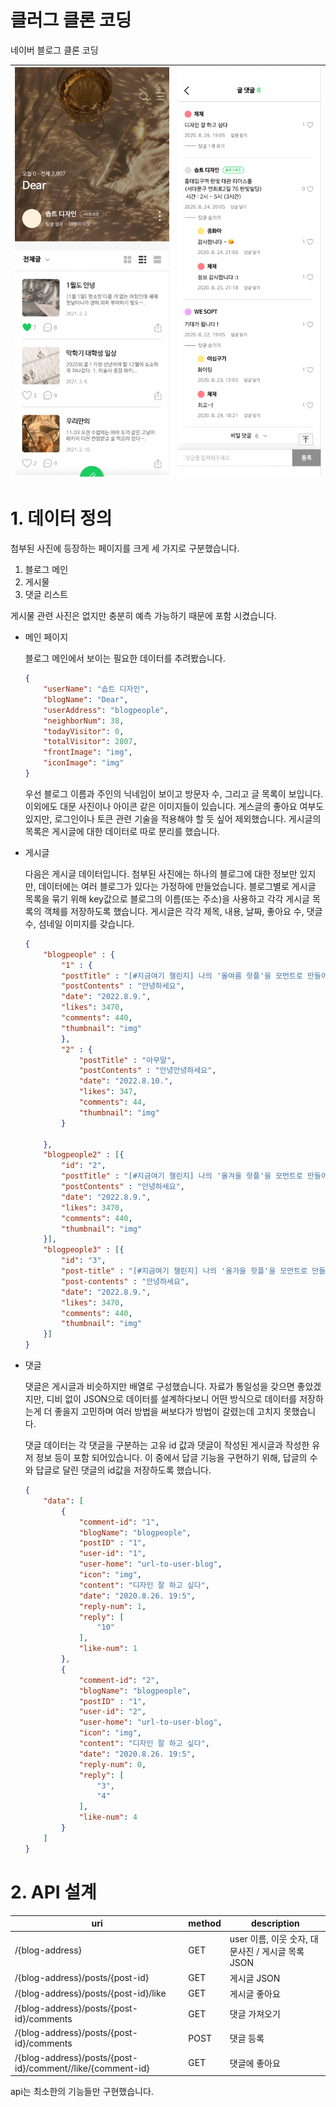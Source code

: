# 클러그 클론 코딩

네이버 블로그 클론 코딩

![image.jpg1](%E1%84%8F%E1%85%B3%E1%86%AF%E1%84%85%E1%85%A5%E1%84%80%E1%85%B3%20%E1%84%8F%E1%85%B3%E1%86%AF%E1%84%85%E1%85%A9%E1%86%AB%20%E1%84%8F%E1%85%A9%E1%84%83%E1%85%B5%E1%86%BC%209cbdfe1414d7444095141b43cdae28a2/Untitled.png) |![image.jpg2](%E1%84%8F%E1%85%B3%E1%86%AF%E1%84%85%E1%85%A5%E1%84%80%E1%85%B3%20%E1%84%8F%E1%85%B3%E1%86%AF%E1%84%85%E1%85%A9%E1%86%AB%20%E1%84%8F%E1%85%A9%E1%84%83%E1%85%B5%E1%86%BC%209cbdfe1414d7444095141b43cdae28a2/Untitled%201.png)
--- | --- | 

# 1. 데이터 정의

첨부된 사진에 등장하는 페이지를 크게 세 가지로 구분했습니다.

1. 블로그 메인
2. 게시물
3. 댓글 리스트

게시물 관련 사진은 없지만 충분히 예측 가능하기 때문에 포함 시켰습니다. 

- 메인 페이지
    
    블로그 메인에서 보이는 필요한 데이터를 추려봤습니다.
    
    ```json
    {
    	"userName": "솝트 디자인",
    	"blogName": "Dear",
    	"userAddress": "blogpeople",
    	"neighborNum": 38,
    	"todayVisitor": 0,
    	"totalVisitor": 2807,
    	"frontImage": "img",
    	"iconImage": "img"
    }
    ```
    
    우선 블로그 이름과 주인의 닉네임이 보이고 방문자 수, 그리고 글 목록이 보입니다. 이외에도 대문 사진이나 아이콘 같은 이미지들이 있습니다. 게스글의 좋아요 여부도 있지만, 로그인이나 토큰 관련 기술을 적용해야 할 듯 싶어 제외했습니다. 게시글의 목록은 게시글에 대한 데이터로 따로 분리를 했습니다.
    
- 게시글
    
    다음은 게시글 데이터입니다. 첨부된 사진에는 하나의 블로그에 대한 정보만 있지만, 데이터에는 여러 블로그가 있다는 가정하에 만들었습니다. 블로그별로 게시글 목록을 묶기 위해 key값으로 블로그의 이름(또는 주소)을 사용하고 각각 게시글 목록의 객체를 저장하도록 했습니다. 게시글은 각각 제목, 내용, 날짜, 좋아요 수, 댓글 수, 섬네일 이미지를 갖습니다. 
    
    ```json
    {
    	"blogpeople" : {
    		"1" : {
    		"postTitle" : "[#지금여기 챌린지] 나의 '올여름 핫플'을 모먼트로 만들어주세요!",
    		"postContents" : "안녕하세요",
    		"date": "2022.8.9.",
    		"likes": 3470,
    		"comments": 440,
    		"thumbnail": "img"
    		},
    		"2" : {
    			"postTitle" : "아무말",
    			"postContents" : "안녕안녕하세요",
    			"date": "2022.8.10.",
    			"likes": 347,
    			"comments": 44,
    			"thumbnail": "img"
    		}
    		
    	},
    	"blogpeople2" : [{
    		"id": "2",
    		"postTitle" : "[#지금여기 챌린지] 나의 '올겨울 핫플'을 모먼트로 만들어주세요!",
    		"postContents" : "안녕하세요",
    		"date": "2022.8.9.",
    		"likes": 3470,
    		"comments": 440,
    		"thumbnail": "img"
    	}],
    	"blogpeople3" : [{
    		"id": "3",
    		"post-title" : "[#지금여기 챌린지] 나의 '올가을 핫플'을 모먼트로 만들어주세요!",
    		"post-contents" : "안녕하세요",
    		"date": "2022.8.9.",
    		"likes": 3470,
    		"comments": 440,
    		"thumbnail": "img"
    	}]
    }
    ```
    
- 댓글
    
    댓글은 게시글과 비슷하지만 배열로 구성했습니다. 자료가 통일성을 갖으면 좋았겠지만, 디비 없이 JSON으로 데이터를 설계하다보니 어떤 방식으로 데이터를 저장하는게 더 좋을지 고민하며 여러 방법을 써보다가 방법이 갈렸는데 고치지 못했습니다.
    
    댓글 데이터는 각 댓글을 구분하는 고유 id 값과 댓글이 작성된 게시글과 작성한 유저 정보 등이 포함 되어있습니다. 이 중에서 답글 기능을 구현하기 위해, 답글의 수와 답글로 달린 댓글의 id값을 저장하도록 했습니다.
    
    ```json
    {
    	"data": [
    		{
    			"comment-id": "1",
    			"blogName": "blogpeople",
    			"postID" : "1",
    			"user-id": "1",
    			"user-home": "url-to-user-blog",
    			"icon": "img",
    			"content": "디자인 잘 하고 싶다",
    			"date": "2020.8.26. 19:5",
    			"reply-num": 1,
    			"reply": [
    				"10"
    			],
    			"like-num": 1
    		},
    		{
    			"comment-id": "2",
    			"blogName": "blogpeople",
    			"postID" : "1",
    			"user-id": "2",
    			"user-home": "url-to-user-blog",
    			"icon": "img",
    			"content": "디자인 잘 하고 싶다",
    			"date": "2020.8.26. 19:5",
    			"reply-num": 0,
    			"reply": [
    				"3",
    				"4"
    			],
    			"like-num": 4
    		}
    	]
    }
    ```
    

# 2. API 설계

| uri | method | description |
| --- | --- | --- |
| /{blog-address} | GET | user 이름, 이웃 숫자, 대문사진  /   게시글 목록 JSON |
| /{blog-address}/posts/{post-id} | GET | 게시글 JSON |
| /{blog-address}/posts/{post-id}/like | GET | 게시글 좋아요 |
| /{blog-address}/posts/{post-id}/comments | GET | 댓글 가져오기 |
| /{blog-address}/posts/{post-id}/comments | POST | 댓글 등록 |
| /{blog-address}/posts/{post-id}/comment//like/{comment-id} | GET | 댓글에 좋아요 |

api는 최소한의 기능들만 구현했습니다.
